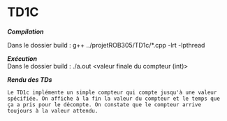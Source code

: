 # TD1C

***Compilation*** 

Dans le dossier build : g++ ../projetROB305/TD1c/*.cpp -lrt -lpthread 

***Exécution***  
Dans le dossier build : ./a.out \<valeur finale du compteur (int)>

***Rendu des TDs***

    Le TD1c implémente un simple compteur qui compte jusqu'à une valeur spécifiée. On affiche à la fin la valeur du compteur et le temps que ça a pris pour le décompte. On constate que le compteur arrive toujours à la valeur attendu. 
   




